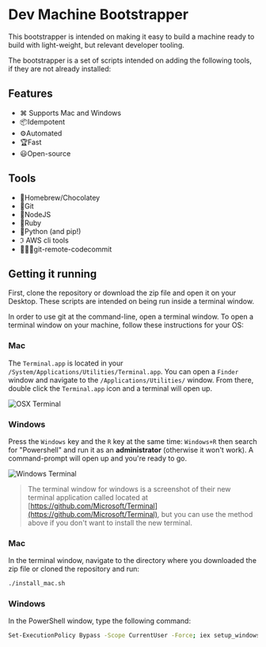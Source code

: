 # Dev Machine Bootstrapper

This bootstrapper is intended on making it easy to build a machine ready to build with light-weight, but relevant developer tooling.

The bootstrapper is a set of scripts intended on adding the following tools, if they are not already installed:

## Features

- ⌘ Supports Mac and Windows
- 📦️Idempotent
- ⚙️Automated
- 🏆️Fast
- 😃Open-source

## Tools

- 🧳Homebrew/Chocolatey
- 🧳Git
- 📄NodeJS
- 💎Ruby
- 🐍Python (and pip!)
- ℑ AWS cli tools
- 🧑🏾‍💻git-remote-codecommit

## Getting it running

First, clone the repository or download the zip file and open it on your Desktop. These scripts are intended on being run inside a terminal window.

In order to use git at the command-line, open a terminal window. To open a terminal window on your machine, follow these instructions for your OS:

### Mac

The `Terminal.app` is located in your `/System/Applications/Utilities/Terminal.app`. You can open a `Finder` window and navigate to the `/Applications/Utilities/` window. From there, double click the `Terminal.app` icon and a terminal will open up.

![OSX Terminal](static/readme/finder.png)

### Windows

Press the `Windows` key and the `R` key at the same time: `Windows+R` then search for "Powershell" and run it as an **administrator** (otherwise it won't work). A command-prompt will open up and you're ready to go.

![Windows Terminal](https://devblogs.microsoft.com/commandline/wp-content/uploads/sites/33/2019/05/terminal-screenshot.png)

> The terminal window for windows is a screenshot of their new terminal application called located at [https://github.com/Microsoft/Terminal](https://github.com/Microsoft/Terminal), but you can use the method above if you don't want to install the new terminal.

### Mac

In the terminal window, navigate to the directory where you downloaded the zip file or cloned the repository and run:

```BASH
./install_mac.sh
```

### Windows

In the PowerShell window, type the following command:

```bash
Set-ExecutionPolicy Bypass -Scope CurrentUser -Force; iex setup_windows.ps1
```

